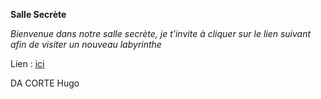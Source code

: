 **Salle Secrète**

*Bienvenue dans notre salle secrète, je t'invite à cliquer sur le lien suivant afin de visiter un nouveau labyrinthe*

Lien : [ici](/SalleSecrete.md)

DA CORTE Hugo



